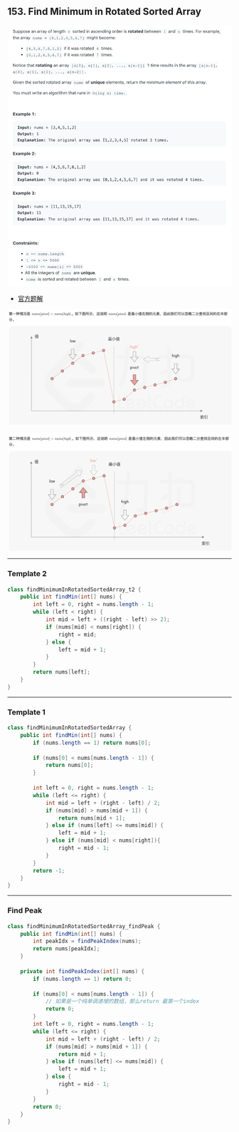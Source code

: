 ## 153. Find Minimum in Rotated Sorted Array
![](img/2023-04-08-17-06-50.png)

- [官方题解](https://leetcode.cn/problems/find-minimum-in-rotated-sorted-array/solutions/698479/xun-zhao-xuan-zhuan-pai-xu-shu-zu-zhong-5irwp/#:~:text=3%2B-,%E6%96%B9%E6%B3%95%E4%B8%80%EF%BC%9A%E4%BA%8C%E5%88%86%E6%9F%A5%E6%89%BE,%E6%97%8B%E8%BD%AC%E4%B9%8B%E5%90%8E%EF%BC%8C%E5%8F%AF%E4%BB%A5%E5%BE%97%E5%88%B0%E4%B8%8B%E9%9D%A2%E5%8F%AF%E8%A7%86%E5%8C%96%E7%9A%84%E6%8A%98%E7%BA%BF%E5%9B%BE%EF%BC%9A,-%E5%85%B6%E4%B8%AD%E6%A8%AA%E8%BD%B4)


![](img/2023-08-18-17-58-47.png)

![](img/2023-08-18-17-59-01.png)

---
### Template 2

```java
class findMinimumInRotatedSortedArray_t2 {
    public int findMin(int[] nums) {
        int left = 0, right = nums.length - 1;
        while (left < right) {
            int mid = left + ((right - left) >> 2);
            if (nums[mid] < nums[right]) {
                right = mid;
            } else {
                left = mid + 1;
            }
        }
        return nums[left];
    }
}
```


---
### Template 1

```java
class findMinimumInRotatedSortedArray {
    public int findMin(int[] nums) {
        if (nums.length == 1) return nums[0];

        if (nums[0] < nums[nums.length - 1]) {
            return nums[0];
        }

        int left = 0, right = nums.length - 1;
        while (left <= right) {
            int mid = left + (right - left) / 2;
            if (nums[mid] > nums[mid + 1]) {
                return nums[mid + 1];
            } else if (nums[left] <= nums[mid]) {
                left = mid + 1;
            } else if (nums[mid] < nums[right]){
                right = mid - 1;
            }
        }
        return -1;
    }
}
```
---

### Find Peak

```java
class findMinimumInRotatedSortedArray_findPeak {
    public int findMin(int[] nums) {
        int peakIdx = findPeakIndex(nums);
        return nums[peakIdx];
    }

    private int findPeakIndex(int[] nums) {
        if (nums.length == 1) return 0;

        if (nums[0] < nums[nums.length - 1]) {
            // 如果是一个纯单调递增的数组，那么return 最第一个index
            return 0;
        }
        int left = 0, right = nums.length - 1;
        while (left <= right) {
            int mid = left + (right - left) / 2;
            if (nums[mid] > nums[mid + 1]) {
                return mid + 1;
            } else if (nums[left] <= nums[mid]) {
                left = mid + 1;
            } else {
                right = mid - 1;
            }
        }
        return 0;
    }
}
```